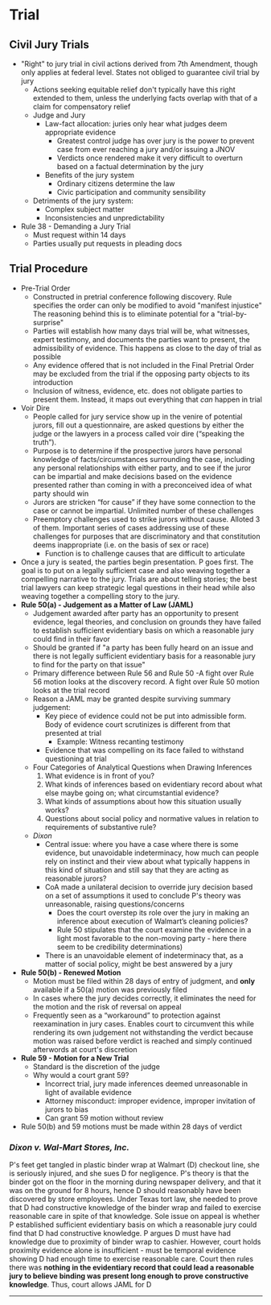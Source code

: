 # Trial

## Civil Jury Trials

* "Right" to jury trial in civil actions derived from 7th Amendment, though only applies at federal level. States not obliged to guarantee civil trial by jury
  * Actions seeking equitable relief don't typically have this right extended to them, unless the underlying facts overlap with that of a claim for compensatory relief
  * Judge and Jury
    * Law-fact allocation: juries only hear what judges deem appropriate evidence
      * Greatest control judge has over jury is the power to prevent case from ever reaching a jury and/or issuing a JNOV
      * Verdicts once rendered make it very difficult to overturn based on a factual determination by the jury
    * Benefits of the jury system
      * Ordinary citizens determine the law
      * Civic participation and community sensibility
  * Detriments of the jury system:
    * Complex subject matter
    * Inconsistencies and unpredictability
* Rule 38 - Demanding a Jury Trial
  * Must request within 14 days
  * Parties usually put requests in pleading docs

## Trial Procedure

* Pre-Trial Order
  * Constructed in pretrial conference following discovery. Rule specifies the order can only be modified to avoid "manifest injustice" The reasoning behind this is to eliminate potential for a "trial-by-surprise"
  * Parties will establish how many days trial will be, what witnesses, expert testimony, and documents the parties want to present, the admissibility of evidence. This happens as close to the day of trial as possible
  * Any evidence offered that is not included in the Final Pretrial Order may be excluded from the trial if the opposing party objects to its introduction
  * Inclusion of witness, evidence, etc. does not obligate parties to present them. Instead, it maps out everything that *can* happen in trial
* Voir Dire
  * People called for jury service show up in the venire of potential jurors, fill out a questionnaire, are asked questions by either the judge or the lawyers in a process called voir dire (“speaking the truth”).
  * Purpose is to determine if the prospective jurors have personal knowledge of facts/circumstances surrounding the case, including any personal relationships with either party, and to see if the juror can be impartial and make decisions based on the evidence presented rather than coming in with a preconceived idea of what party should win
  * Jurors are stricken “for cause” if they have some connection to the case or cannot be impartial. Unlimited number of these challenges
  * Preemptory challenges used to strike jurors without cause. Alloted 3 of them. Important series of cases addressing use of these challenges for purposes that are discriminatory and that constitution deems inappropriate (i.e. on the basis of sex or race)
    * Function is to challenge causes that are difficult to articulate
* Once a jury is seated, the parties begin presentation. P goes first. The goal is to put on a legally sufficient case and also weaving together a compelling narrative to the jury. Trials are about telling stories; the best trial lawyers can keep strategic legal questions in their head while also weaving together a compelling story to the jury.
* **Rule 50(a) - Judgement as a Matter of Law (JAML)**
  * Judgement awarded after party has an opportunity to present evidence, legal theories, and conclusion on grounds they have failed to establish sufficient evidentiary basis on which a reasonable jury could find in their favor
  * Should be granted if "a party has been fully heard on an issue and there is not legally sufficient evidentiary basis for a reasonable jury to find for the party on that issue"
  * Primary difference between Rule 56 and Rule 50 -A fight over Rule 56 motion looks at the discovery record. A fight over Rule 50 motion looks at the trial record
  * Reason a JAML may be granted despite surviving summary judgement:
    * Key piece of evidence could not be put into admissible form. Body of evidence court scrutinizes is different from that presented at trial
      * Example: Witness recanting testimony
    * Evidence that was compelling on its face failed to withstand questioning at trial
  * Four Categories of Analytical Questions when Drawing Inferences
    1. What evidence is in front of you?
    2. What kinds of inferences based on evidentiary record about what else maybe going on; what circumstantial evidence?
    3. What kinds of assumptions about how this situation usually works?
    4. Questions about social policy and normative values in relation to requirements of substantive rule?
  * *Dixon*
    * Central issue: where you have a case where there is some evidence, but unavoidable indeterminacy, how much can people rely on instinct and their view about what typically happens in this kind of situation and still say that they are acting as reasonable jurors?
    * CoA made a unilateral decision to override jury decision based on a set of assumptions it used to conclude P's theory was unreasonable, raising questions/concerns
      * Does the court overstep its role over the jury in making an inference about execution of Walmart’s cleaning policies?
      * Rule 50 stipulates that the court examine the evidence in a light most favorable to the non-moving party - here there seem to be credibility determinations)
    * There is an unavoidable element of indeterminacy that, as a matter of social policy, might be best answered by a jury
* **Rule 50(b) - Renewed Motion**
  * Motion must be filed within 28 days of entry of judgment, and **only** available if a 50(a) motion was previously filed
  * In cases where the jury decides correctly, it eliminates the need for the motion and the risk of reversal on appeal
  * Frequently seen as a “workaround” to protection against reexamination in jury cases. Enables court to circumvent this while rendering its own judgement not withstanding the verdict because motion was raised before verdict is reached and simply continued afterwords at court's discretion
* **Rule 59 - Motion for a New Trial**
  * Standard is the discretion of the judge
  * Why would a court grant 59?
    * Incorrect trial, jury made inferences deemed unreasonable in light of available evidence
    * Attorney misconduct: improper evidence, improper invitation of jurors to bias
    * Can grant 59 motion without review
* Rule 50(b) and 59 motions must be made within 28 days of verdict

### *Dixon v. Wal-Mart Stores, Inc.*

P's feet get tangled in plastic binder wrap at Walmart (D) checkout line, she is seriously injured, and she sues D for negligence. P's theory is that the binder got on the floor in the morning during newspaper delivery, and that it was on the ground for 8 hours, hence D should reasonably have been discovered by store employees. Under Texas tort law, she needed to prove that D had constructive knowledge of the binder wrap and failed to exercise reasonable care in spite of that knowledge. Sole issue on appeal is whether P established sufficient evidentiary basis on which a reasonable jury could find that D had constructive knowledge. P argues D must have had knowledge due to proximity of binder wrap to cashier. However, court holds proximity evidence alone is insufficient - must be temporal evidence showing D had enough time to exercise reasonable care. Court then rules there was **nothing in the evidentiary record that could lead a reasonable jury to believe binding was present long enough to prove constructive knowledge**. Thus, court allows JAML for D

---
